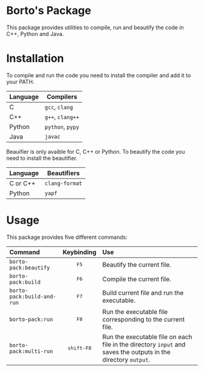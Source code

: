 # Borto's Package

This package provides utilities to compile, run and beautify the code in C++, Python and Java.

# Installation

To compile and run the code you need to install the compiler and add it to your PATH.

| Language | Compilers        |
| :------- | ---------------- |
| C        | `gcc`, `clang`   |
| C++      | `g++`, `clang++` |
| Python   | `python`, `pypy` |
| Java     | `javac`          |

Beauifier is only avaible for C, C++ or Python. To beautify the code you need
to install the beautifier.

| Language | Beautifiers    |
| :------- | -------------- |
| C or C++ | `clang-format` |
| Python   | `yapf`         |

# Usage

This package provides five different commands:

| Command                          |     Keybinding      | Use                                                                                                                  |
| :------------------------------- | :-----------------: | :------------------------------------------------------------------------------------------------------------------- |
| `borto-pack:beautify`            |    <kbd>F5</kbd>    | Beautify the current file.                                                                                           |
| `borto-pack:build`               |    <kbd>F6</kbd>    | Compile the current file.                                                                                            |
| `borto-pack:build-and-run`       |    <kbd>F7</kbd>    | Build current file and run the executable.                                                                           |
| `borto-pack:run`                 |    <kbd>F8</kbd>    | Run the executable file corresponding to the current file.                                                           |
| `borto-pack:multi-run`           | <kbd>shift-F8</kbd> | Run the executable file on each file in the directory `input` and saves the outputs in the directory `output`. |
